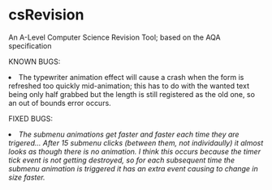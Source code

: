 # csRevision
An A-Level Computer Science Revision Tool; based on the AQA specification


KNOWN BUGS:
<li>The typewriter animation effect will cause a crash when the form is refreshed too quickly mid-animation; this has to do with the wanted text being only half grabbed but the length is still registered as the old one, so an out of bounds error occurs. 


FIXED BUGS:

<li><i>The submenu animations get faster and faster each time they are trigered... After 15 submenu clicks (between them, not individaully) it almost looks as though there is no animation. I think this occurs  because the timer tick event is not getting destroyed, so for each subsequent time the submenu animation is triggered it has an extra event causing to change in size faster.</i>
</li>
